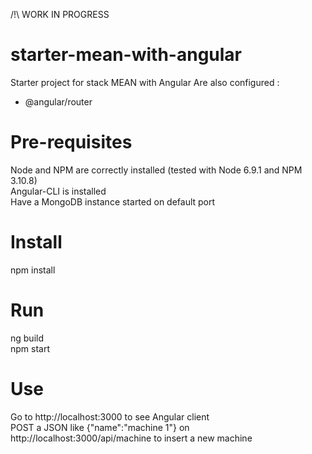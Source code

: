 /!\ WORK IN PROGRESS

# starter-mean-with-angular
Starter project for stack MEAN with Angular
Are also configured :
 - @angular/router

# Pre-requisites
Node and NPM are correctly installed (tested with Node 6.9.1 and NPM 3.10.8)<br>
Angular-CLI is installed<br>
Have a MongoDB instance started on default port

# Install
npm install

# Run
ng build<br>
npm start

# Use
Go to http://localhost:3000 to see Angular client<br>
POST a JSON like {"name":"machine 1"} on http://localhost:3000/api/machine to insert a new machine 
